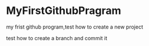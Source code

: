 # MyFirstGithubPragram
my frist github program,test how to create a new project

test how to create a branch and commit it
